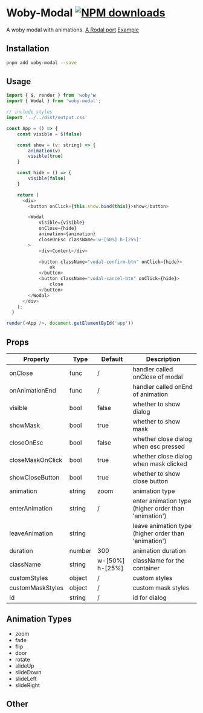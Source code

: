 # Woby-Modal [![NPM downloads](http://img.shields.io/pnpm/dm/woby-modal.svg.svg?style=flat-square)](https://npmjs.org/package/woby-modal)

A woby modal with animations. [A Rodal port](https://github.com/chenjiahan/rodal)
[Example](https://github.com/wongchichong/woby-modal)

## Installation

```bash
pnpm add voby-modal --save
```

## Usage

```javascript
import { $, render } from 'woby'w
import { Wodal } from 'woby-modal';

// include styles
import '../../dist/output.css'

const App = () => {
    const visible = $(false)

    const show = (v: string) => {
        animation(v)
        visible(true)
    }

    const hide = () => {
        visible(false)
    }

    return (
      <div>
        <button onClick={this.show.bind(this)}>show</button>

        <Wodal
            visible={visible}
            onClose={hide}
            animation={animation}
            closeOnEsc className='w-[50%] h-[25%]'
        >
            <div>Content</div>

            <button className="vodal-confirm-btn" onClick={hide}>
                ok
            </button>
            <button className="vodal-cancel-btn" onClick={hide}>
                close
            </button>
        </Wodal>
      </div>
    );
  }

render(<App />, document.getElementById('app'))

```

## Props

| Property         | Type   | Default | Description                                          |
| ---------------- | ------ | ------- | ---------------------------------------------------- |
| onClose          | func   | /       | handler called onClose of modal                      |
| onAnimationEnd   | func   | /       | handler called onEnd of animation                    |
| visible          | bool   | false   | whether to show dialog                               |
| showMask         | bool   | true    | whether to show mask                                 |
| closeOnEsc       | bool   | false   | whether close dialog when esc pressed                |
| closeMaskOnClick | bool   | true    | whether close dialog when mask clicked               |
| showCloseButton  | bool   | true    | whether to show close button                         |
| animation        | string | zoom    | animation type                                       |
| enterAnimation   | string | /       | enter animation type (higher order than 'animation') |
| leaveAnimation   | string |         | leave animation type (higher order than 'animation') |
| duration         | number | 300     | animation duration                                   |
| className        | string | w-[50%] h-[25%]       | className for the container                          |
| customStyles     | object | /       | custom styles                                        |
| customMaskStyles | object | /       | custom mask styles                                   |
| id               | string | /       | id for dialog                                        |

## Animation Types

- zoom
- fade
- flip
- door
- rotate
- slideUp
- slideDown
- slideLeft
- slideRight

## Other


